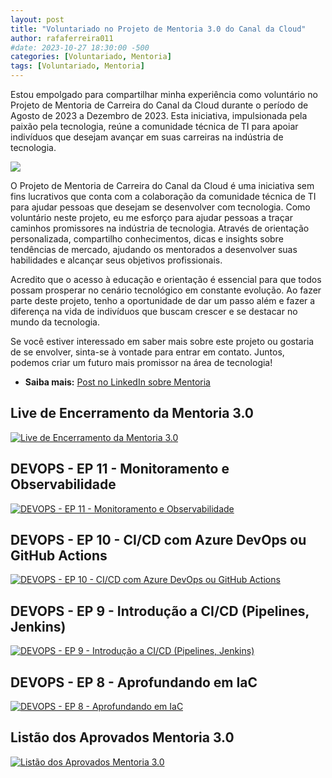 ```yaml
---
layout: post
title: "Voluntariado no Projeto de Mentoria 3.0 do Canal da Cloud"
author: rafaferreira011
#date: 2023-10-27 18:30:00 -500
categories: [Voluntariado, Mentoria]
tags: [Voluntariado, Mentoria]
---
```


Estou empolgado para compartilhar minha experiência como voluntário no Projeto de Mentoria de Carreira do Canal da Cloud durante o período de Agosto de 2023 a Dezembro de 2023. Esta iniciativa, impulsionada pela paixão pela tecnologia, reúne a comunidade técnica de TI para apoiar indivíduos que desejam avançar em suas carreiras na indústria de tecnologia.

![](https://stoblobcertificados011.blob.core.windows.net/imagens-blog/posts/mentor.jpeg)

O Projeto de Mentoria de Carreira do Canal da Cloud é uma iniciativa sem fins lucrativos que conta com a colaboração da comunidade técnica de TI para ajudar pessoas que desejam se desenvolver com tecnologia. Como voluntário neste projeto, eu me esforço para ajudar pessoas a traçar caminhos promissores na indústria de tecnologia. Através de orientação personalizada, compartilho conhecimentos, dicas e insights sobre tendências de mercado, ajudando os mentorados a desenvolver suas habilidades e alcançar seus objetivos profissionais.

Acredito que o acesso à educação e orientação é essencial para que todos possam prosperar no cenário tecnológico em constante evolução. Ao fazer parte deste projeto, tenho a oportunidade de dar um passo além e fazer a diferença na vida de indivíduos que buscam crescer e se destacar no mundo da tecnologia.

Se você estiver interessado em saber mais sobre este projeto ou gostaria de se envolver, sinta-se à vontade para entrar em contato. Juntos, podemos criar um futuro mais promissor na área de tecnologia!

- <i class="fa-brands fa-linkedin"></i> **Saiba mais:** [Post no LinkedIn sobre Mentoria](https://www.linkedin.com/posts/rafaelmaferreira_devops-mentoria-canaldacloud-activity-7095080582841327616--vqv?utm_source=share&utm_medium=member_desktop)

## Live de Encerramento da Mentoria 3.0
[![Live de Encerramento da Mentoria 3.0](https://img.youtube.com/vi/x9pifyHOkZI/0.jpg)](https://www.youtube.com/watch?v=x9pifyHOkZI)

## DEVOPS - EP 11 - Monitoramento e Observabilidade
[![DEVOPS - EP 11 - Monitoramento e Observabilidade](https://img.youtube.com/vi/-rYhXprMJO4/0.jpg)](https://www.youtube.com/watch?v=-rYhXprMJO4&ab_channel=UnicastCloudLab)

## DEVOPS - EP 10 - CI/CD com Azure DevOps ou GitHub Actions
[![DEVOPS - EP 10 - CI/CD com Azure DevOps ou GitHub Actions](https://img.youtube.com/vi/hxiluSC8E_U/0.jpg)](https://www.youtube.com/watch?v=hxiluSC8E_U&t=910s)

## DEVOPS - EP 9 - Introdução a CI/CD (Pipelines, Jenkins)
[![DEVOPS - EP 9 - Introdução a CI/CD (Pipelines, Jenkins)](https://img.youtube.com/vi/42-PW3dVF-Q/0.jpg)](https://www.youtube.com/watch?v=42-PW3dVF-Q&t=1s)

## DEVOPS - EP 8 - Aprofundando em IaC
[![DEVOPS - EP 8 - Aprofundando em IaC](https://img.youtube.com/vi/ObjlLPkrf1I/0.jpg)](https://www.youtube.com/watch?v=ObjlLPkrf1I&ab_channel=UnicastCloudLab)

## Listão dos Aprovados Mentoria 3.0
[![Listão dos Aprovados Mentoria 3.0](https://img.youtube.com/vi/aCDflhewrhI/0.jpg)](https://www.youtube.com/watch?v=aCDflhewrhI&t=568s)
